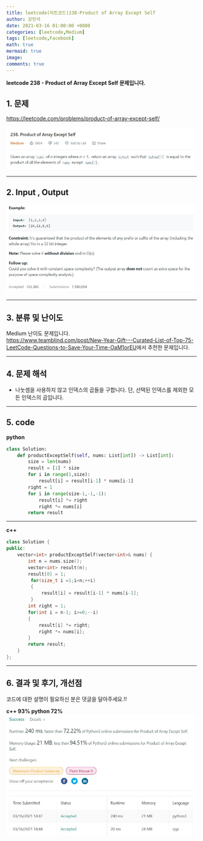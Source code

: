 ```yaml
---
title: leetcode(리트코드)238-Product of Array Except Self
author: 강민석
date: 2021-03-16 01:00:00 +0800
categories: [leetcode,Medium]
tags: [leetcode,Facebook]
math: true
mermaid: true
image: 
comments: true
---
```


**leetcode 238 - Product of Array Except Self 문제입니다.**

## 1. 문제
<https://leetcode.com/problems/product-of-array-except-self/>  

![](/assets/img/sample/leetcode/238/Problem.JPG)

-----  

## 2. Input , Output

![](/assets/img/sample/leetcode/238/input.JPG)  


-----  

## 3. 분류 및 난이도

Medium 난이도 문제입니다.   
<https://www.teamblind.com/post/New-Year-Gift---Curated-List-of-Top-75-LeetCode-Questions-to-Save-Your-Time-OaM1orEU>에서 추천한 문제입니다.  


-----  

## 4. 문제 해석

- 나눗셈을 사용하지 않고 인덱스의 곱들을 구합니다. 단, 선택된 인덱스를 제외한 모든 인덱스의 곱입니다.

-----  

## 5. code

**python**

```python
class Solution:
    def productExceptSelf(self, nums: List[int]) -> List[int]:
        size = len(nums)
        result = [1] * size
        for i in range(1,size):
            result[i] = result[i-1] * nums[i-1]
        right = 1
        for i in range(size-1,-1,-1):
            result[i] *= right
            right *= nums[i]
        return result
```

----- 

**c++**

```c++
class Solution {
public:
    vector<int> productExceptSelf(vector<int>& nums) {
        int n = nums.size();
        vector<int> result(n);
        result[0] = 1;
         for(size_t i =1;i<n;++i)
         {
             result[i] = result[i-1] * nums[i-1];
         }
        int right = 1;
        for(int i = n-1; i>=0;--i)
        {
            result[i] *= right;
            right *= nums[i];
        }
        return result;   
    }
};
```

-----

## 6. 결과 및 후기, 개선점

코드에 대한 설명이 필요하신 분은 댓글을 달아주세요.!!

**c++ 93% python 72%**  
![](/assets/img/sample/leetcode/238/result.JPG)  



